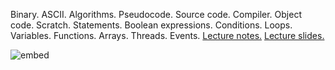 Binary. ASCII. Algorithms. Pseudocode. Source code. Compiler. Object code. Scratch. Statements. Boolean expressions. Conditions. Loops. Variables. Functions. Arrays. Threads. Events. [Lecture notes.](http://cdn.cs50.net/2014/fall/lectures/0/f/notes0f/notes0f.html) [Lecture slides.](http://cdn.cs50.net/2014/fall/lectures/0/f/week0f.pdf)

![embed](https://www.youtube.com/embed/KUB-aJXquUA)